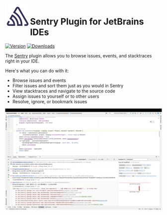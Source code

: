 <img src="images/pluginIcon.svg" width="80" height="80" alt="icon" align="left"/>

Sentry Plugin for JetBrains IDEs
===
[![Version](https://img.shields.io/jetbrains/plugin/v/22232?color=6b43fb)](https://plugins.jetbrains.com/plugin/22232-sentry)
[![Downloads](https://img.shields.io/jetbrains/plugin/d/22232?color=03d7dc)](https://plugins.jetbrains.com/plugin/22232-sentry)

The [Sentry](https://plugins.jetbrains.com/plugin/22232-sentry) plugin allows you to browse issues, events, and stacktraces right in your IDE.

Here's what you can do with it:
- Browse issues and events
- Filter issues and sort them just as you would in Sentry
- View stacktraces and navigate to the source code
- Assign issues to yourself or to other users
- Resolve, ignore, or bookmark issues

<img src="images/screenshot.webp" alt="Screenshot of Sentry Plugin for JetBrains IDEs"/>